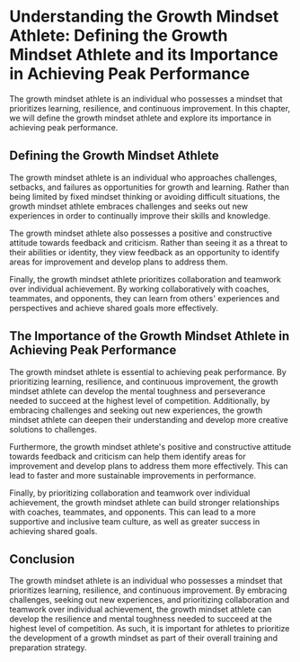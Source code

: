 Understanding the Growth Mindset Athlete: Defining the Growth Mindset Athlete and its Importance in Achieving Peak Performance
==============================================================================================================================

The growth mindset athlete is an individual who possesses a mindset that prioritizes learning, resilience, and continuous improvement. In this chapter, we will define the growth mindset athlete and explore its importance in achieving peak performance.

Defining the Growth Mindset Athlete
-----------------------------------

The growth mindset athlete is an individual who approaches challenges, setbacks, and failures as opportunities for growth and learning. Rather than being limited by fixed mindset thinking or avoiding difficult situations, the growth mindset athlete embraces challenges and seeks out new experiences in order to continually improve their skills and knowledge.

The growth mindset athlete also possesses a positive and constructive attitude towards feedback and criticism. Rather than seeing it as a threat to their abilities or identity, they view feedback as an opportunity to identify areas for improvement and develop plans to address them.

Finally, the growth mindset athlete prioritizes collaboration and teamwork over individual achievement. By working collaboratively with coaches, teammates, and opponents, they can learn from others' experiences and perspectives and achieve shared goals more effectively.

The Importance of the Growth Mindset Athlete in Achieving Peak Performance
--------------------------------------------------------------------------

The growth mindset athlete is essential to achieving peak performance. By prioritizing learning, resilience, and continuous improvement, the growth mindset athlete can develop the mental toughness and perseverance needed to succeed at the highest level of competition. Additionally, by embracing challenges and seeking out new experiences, the growth mindset athlete can deepen their understanding and develop more creative solutions to challenges.

Furthermore, the growth mindset athlete's positive and constructive attitude towards feedback and criticism can help them identify areas for improvement and develop plans to address them more effectively. This can lead to faster and more sustainable improvements in performance.

Finally, by prioritizing collaboration and teamwork over individual achievement, the growth mindset athlete can build stronger relationships with coaches, teammates, and opponents. This can lead to a more supportive and inclusive team culture, as well as greater success in achieving shared goals.

Conclusion
----------

The growth mindset athlete is an individual who possesses a mindset that prioritizes learning, resilience, and continuous improvement. By embracing challenges, seeking out new experiences, and prioritizing collaboration and teamwork over individual achievement, the growth mindset athlete can develop the resilience and mental toughness needed to succeed at the highest level of competition. As such, it is important for athletes to prioritize the development of a growth mindset as part of their overall training and preparation strategy.


